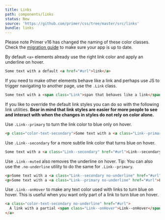 ```yaml
---
title: Links
path: components/links
status: New
source: 'https://github.com/primer/css/tree/master/src/links'
bundle: links
---
```


<Note>
  Please note Primer v16 has changed the naming of these color classes. Check the <a href="https://github.com/primer/css/blob/c2a613c833555caa47588729d0b9a0b5a8383b15/MIGRATING.md#1600">migration guide</a> to make sure your app is up to date.
</Note>

By default `<a>` elements already use the right link color and apply an underline on hover.

```html live
Some text with a default <a href="#url">link</a>
```

If you need to make other elements behave like a link and perhaps use JS to trigger navigating to another page, use the `.Link` class.

```html live
Some text with a <span class="Link">span that behaves like a link</span>
```

If you like to override the default link styles you can do so with the following link utilities. **Bear in mind that link styles are easier for more people to see and interact with when the changes in styles do not rely on color alone.**

Use `.Link--primary` to turn the link color to blue only on hover.

```html live
<p class="color-text-secondary">Some text with a <a class="Link--primary" href="#url">Link--primary</a></p>
```

Use `.Link--secondary` for a more subtle link color that turns blue on hover.

```html live
Some text with a <a class="Link--secondary" href="#url">Link--secondary</a>
```

Use `.Link--muted` also removes the underline on hover. Tip: You can also use the `.no-underline` utility to do the same for `.Link--primary`.

```html live
<p>Some text with a <a class="Link--secondary no-underline" href="#url">Link--muted</a></p>
<p>Some text with a <a class="Link--primary no-underline" href="#url">Link--primary no-underline</a></p>
```

Use `.Link--onHover` to make any text color used with links to turn blue on hover. This is useful when you want only part of a link to turn blue on hover.

```html live
<a class="color-text-secondary no-underline" href="#url">
  A link with a partial <span class="Link--onHover">Link--onHover</span>
</a>
```
